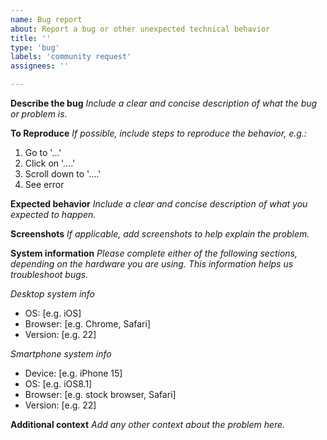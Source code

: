 ```yaml
---
name: Bug report
about: Report a bug or other unexpected technical behavior
title: ''
type: 'bug'
labels: 'community request'
assignees: ''

---
```


**Describe the bug**
_Include a clear and concise description of what the bug or problem is._

**To Reproduce**
_If possible, include steps to reproduce the behavior, e.g.:_
1. Go to '...'
1. Click on '....'
1. Scroll down to '....'
1. See error

**Expected behavior**
_Include a clear and concise description of what you expected to happen._

**Screenshots**
_If applicable, add screenshots to help explain the problem._

**System information**
_Please complete either of the following sections, depending on the hardware you are using. This information helps us troubleshoot bugs._ 

_Desktop system info_
 - OS: [e.g. iOS]
 - Browser: [e.g. Chrome, Safari]
 - Version: [e.g. 22]

_Smartphone system info_
 - Device: [e.g. iPhone 15]
 - OS: [e.g. iOS8.1]
 - Browser: [e.g. stock browser, Safari]
 - Version: [e.g. 22]

**Additional context**
_Add any other context about the problem here._
